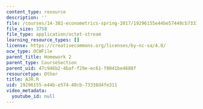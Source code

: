 ```yaml
---
content_type: resource
description: ''
file: /courses/14-382-econometrics-spring-2017/19296155e44be57440cb73338d4fe311_AJR.R
file_size: 3758
file_type: application/octet-stream
learning_resource_types: []
license: https://creativecommons.org/licenses/by-nc-sa/4.0/
ocw_type: OCWFile
parent_title: Homework 2
parent_type: CourseSection
parent_uid: 47c946b2-4baf-f29e-ec61-f8041be4688f
resourcetype: Other
title: AJR.R
uid: 19296155-e44b-e574-40cb-73338d4fe311
video_metadata:
  youtube_id: null
---
```

